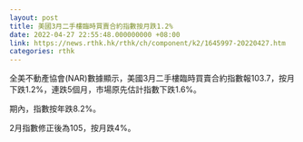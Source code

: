 ```yaml
---
layout: post
title: 美國3月二手樓臨時買賣合約指數按月跌1.2%
date: 2022-04-27 22:55:48.000000000 +08:00
link: https://news.rthk.hk/rthk/ch/component/k2/1645997-20220427.htm
categories: rthk
---
```


全美不動產協會(NAR)數據顯示，美國3月二手樓臨時買賣合約指數報103.7，按月下跌1.2%，連跌5個月，市場原先估計指數下跌1.6%。

期內，指數按年跌8.2%。

2月指數修正後為105，按月跌4%。
